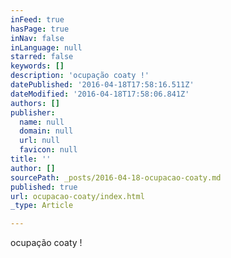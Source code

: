 ```yaml
---
inFeed: true
hasPage: true
inNav: false
inLanguage: null
starred: false
keywords: []
description: 'ocupação coaty !'
datePublished: '2016-04-18T17:58:16.511Z'
dateModified: '2016-04-18T17:58:06.841Z'
authors: []
publisher:
  name: null
  domain: null
  url: null
  favicon: null
title: ''
author: []
sourcePath: _posts/2016-04-18-ocupacao-coaty.md
published: true
url: ocupacao-coaty/index.html
_type: Article

---
```

ocupação coaty !
